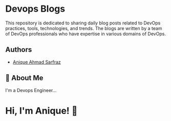 
# Devops Blogs

This repository is dedicated to sharing daily blog posts related to DevOps practices, tools, technologies, and trends. The blogs are written by a team of DevOps professionals who have expertise in various domains of DevOps.


## Authors

- [Anique Ahmad Sarfraz](https://github.com/aniqueahmadsarfraz)


## 🚀 About Me
I'm a Devops Engineer...


# Hi, I'm Anique! 👋

